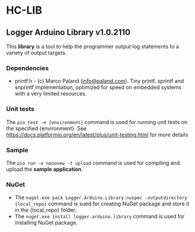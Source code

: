 # HC-LIB
## Logger Arduino Library v1.0.2110
This __library__ is a tool to help the programmer output log statements to a variety of output targets. 

### Dependencies
* printf.h - (c) Marco Paland (info@paland.com). Tiny printf, sprintf and snprintf implementation, optimized for speed on embedded systems with a very limited resources.

### Unit tests
The `pio test -e {environment}` command is used for running unit tests on the specified {environment}. See https://docs.platformio.org/en/latest/plus/unit-testing.html for more details

### Sample
The `pio run -e nanonew -t upload` command is used for compiling and upload the __sample application__.

### NuGet
* The `nuget.exe pack Logger.Arduino.Library.nuspec -outputdirectory {local_repo}` command is sued for creating NuGet package and store it in the {local_repo} folder.
* The `nuget.exe install logger.arduino.library` command is used for installing NuGet package.

